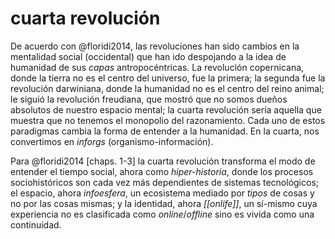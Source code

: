 # cuarta revolución
De acuerdo con @floridi2014, las revoluciones han sido cambios en la mentalidad social (occidental) que han ido despojando a la idea de humanidad de sus *capas* antropocéntricas. La revolución copernicana, donde la tierra no es el centro del universo, fue la primera; la segunda fue la revolución darwiniana, donde la humanidad no es el centro del reino animal; le siguió la revolución freudiana, que mostró que no somos dueños absolutos de nuestro espacio mental; la cuarta revolución sería aquella que muestra que no tenemos el monopolio del razonamiento. Cada uno de estos paradigmas cambia la forma de entender a la humanidad. En la cuarta, nos convertimos en *inforgs* (organismo-información).

Para @floridi2014 [chaps. 1-3] la cuarta revolución transforma el modo de entender el tiempo social, ahora como *hiper-historia*, donde los procesos sociohistóricos son cada vez más dependientes de sistemas tecnológicos; el espacio, ahora *infoesfera*, un ecosistema mediado por *tipos* de cosas y no por las cosas mismas; y la identidad, ahora *[[onlife]]*, un sí-mismo cuya experiencia no es clasificada como *online*/*offline* sino es vivida como una continuidad.
